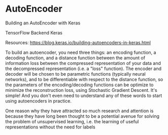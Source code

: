 # AutoEncoder
Building an AutoEncoder with Keras

TensorFlow Backend
Keras


Resources:
https://blog.keras.io/building-autoencoders-in-keras.html

To build an autoencoder, you need three things: an encoding function, a decoding function, and a distance function between the amount of information loss between the compressed representation of your data and the decompressed representation (i.e. a "loss" function). The encoder and decoder will be chosen to be parametric functions (typically neural networks), and to be differentiable with respect to the distance function, so the parameters of the encoding/decoding functions can be optimize to minimize the reconstruction loss, using Stochastic Gradient Descent. It's simple! And you don't even need to understand any of these words to start using autoencoders in practice.

One reason why they have attracted so much research and attention is because they have long been thought to be a potential avenue for solving the problem of unsupervised learning, i.e. the learning of useful representations without the need for labels